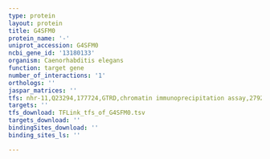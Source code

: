 ```yaml
---
type: protein
layout: protein
title: G4SFM0
protein_name: '-'
uniprot_accession: G4SFM0
ncbi_gene_id: '13180133'
organism: Caenorhabditis elegans
function: target gene
number_of_interactions: '1'
orthologs: ''
jaspar_matrices: ''
tfs: nhr-11,Q23294,177724,GTRD,chromatin immunoprecipitation assay,27924024%5Buid%5D,No
targets: ''
tfs_download: TFLink_tfs_of_G4SFM0.tsv
targets_download: ''
bindingSites_download: ''
binding_sites_ls: ''

---
```


